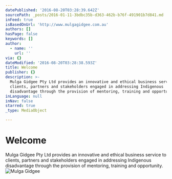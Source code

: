 ```yaml
---
datePublished: '2016-08-20T03:28:39.642Z'
sourcePath: _posts/2016-01-11-3bdbc35b-d363-462b-b76f-491901b7d841.md
inFeed: true
isBasedOnUrl: 'http://www.mulgagidgee.com.au'
authors: []
hasPage: false
keywords: []
author:
  - name: ''
    url: ''
via: {}
dateModified: '2016-08-20T03:28:38.593Z'
title: Welcome
publisher: {}
description: >-
  Mulga Gidgee Pty Ltd provides an innovative and ethical business service to
  clients, partners and stakeholders engaged in addressing Indigenous
  disadvantage through the provision of mentoring, training and opportunity.
inLanguage: null
inNav: false
starred: true
_type: MediaObject

---
```

# Welcome

Mulga Gidgee Pty Ltd provides an innovative and ethical business service to clients, partners and stakeholders engaged in addressing Indigenous disadvantage through the provision of mentoring, training and opportunity.
![Mulga Gidgee](https://s3-us-west-2.amazonaws.com/the-grid-img/p/632d12138d6f9fd326dae3075b377cfd76fcf2f2.jpg)